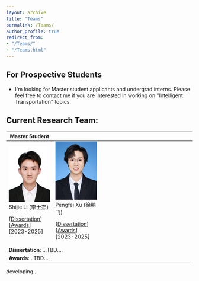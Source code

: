 ```yaml
---
layout: archive
title: "Teams"
permalink: /Teams/
author_profile: true
redirect_from:
- "/Teams/"
- "/Teams.html"
---
```


## For Prospective Students
* I'm looking for Master student applicants and undergrad interns. Please feel free to contact me if you are interested in working on "Intelligent Transportation" topics.


## Current Research Team:
<table style="width:100%">
  <thead>
		<tr>
			<th width="25%">Master Student</th>
			<th width="25%"></th>
			<th width="25%"></th>
			<th width="25%"></th>
			<!-- <th width="2%">Year</th>
			<th width="20%">Journal/Proceedings</th>  -->
		</tr>
    </thead>
<tbody>
    <tr id="ms2023" class="entry">
      <td>
        <!-- <img src="../images/research/cui2020establishing.png" width="600" class="single_img"> -->
        <div class="polaroid">
          <img src="../images/stud/shijie_li.jpg"  class="research_img">
          <div class="container">
          Shijie Li (李士杰)<br>
		 <p class="infolinks"> 
                  [<a href="javascript:toggleInfo('ms2023','Dissertation')">Dissertation</a>]
                  [<a href="javascript:toggleInfo('ms2023','Awards')">Awards</a>] 
			[2023-2025]
		 </p>
          </div>
        </div>
      </td>
	<td>
        <!-- <img src="../images/research/cui2020establishing.png" width="600" class="single_img"> -->
        <div class="polaroid">
          <img src="../images/stud/pengfei_xu.jpg"  class="research_img">
          <div class="container">
          Pengfei Xu (徐鹏飞)
		<p class="infolinks"> 
		  [<a href="javascript:toggleInfo('ms2023','Dissertation2')">Dissertation</a>]
                  [<a href="javascript:toggleInfo('ms2023','Awards2')">Awards</a>] 
		  [2023-2025]
		</p>
          </div>
        </div>
      </td>
      <td> </td>
      <td> </td>
      </tr>
        <tr id="dis_ms2023" class="Dissertation noshow">
          <td colspan="4"><div align="justify"> <b>Dissertation</b>: ...TBD....</div></td>
        </tr>
        <tr id="awd_ms2023" class="Awards noshow">
          <td colspan="4"><div align="justify"><b>Awards</b>:...TBD....</div></td>
        </tr>
	
	
 </tbody>
</table>



developing...





